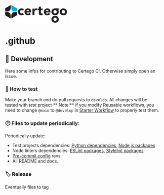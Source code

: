 <img src="Certego.png" alt="Certego" width="200" />

# .github 

## 🔧 Development
Here some infos for contributing to Certego CI.
Otherwise simply open an issue.

### 📖 How to test
Make your branch and do pull requests to `develop`.
All changes will be tested with *test* project
** Note:** if you modify Reusable workflows, you need to change `@main` to `@develop` in [Starter Workflow](starter.yml) to properly test them.

### 🕑 Files to update periodically:
Periodically update:
- Test projects dependencies: [Python dependencies](test/python_test/packages.txt), [Node.js packages](test/node_test/package.json)
- Node linters dependencies: [ESLint packages](configurations/node_linters/eslint/package.json), [Stylelint packages](configurations/node_linters/stylelint/package.json)
- [Pre-commit config](.pre-commit-config.yaml) revs.
- All README and docs.

### 🏷️ Release
Eventually files to tag